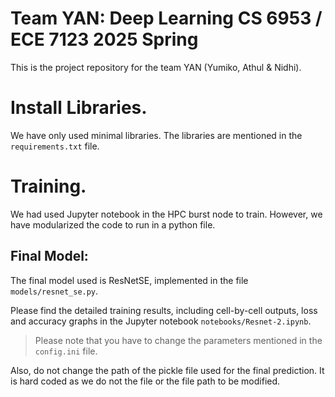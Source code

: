 # Team YAN: Deep Learning CS 6953 / ECE 7123 2025 Spring

This is the project repository for the team YAN (Yumiko, Athul & Nidhi). 


# Install Libraries.

We have only used minimal libraries. The libraries are mentioned in the `requirements.txt` file. 

# Training. 

We had used Jupyter notebook in the HPC burst node to train. However, we have modularized the code to run in a python file. 

## Final Model:

The final model used is ResNetSE, implemented in the file `models/resnet_se.py`.

Please find the detailed training results, including cell-by-cell outputs, loss and accuracy graphs in the Jupyter notebook `notebooks/Resnet-2.ipynb`.

> Please note that you have to change the parameters mentioned in the `config.ini` file.

Also, do not change the path of the pickle file used for the final prediction. It is hard coded as we do not the file or the file path to be modified. 
